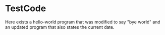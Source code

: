 # TestCode

Here exists a hello-world program that was modified to say "bye world" and an updated program that also states the current date.
